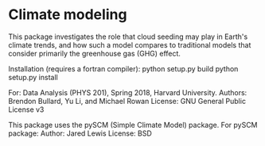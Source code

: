 # Climate modeling

This package investigates the role that cloud seeding may play in Earth's
climate trends, and how such a model compares to traditional models that
consider primarily the greenhouse gas (GHG) effect.

Installation (requires a fortran compiler): 
python setup.py build
python setup.py install

For: Data Analysis (PHYS 201), Spring 2018, Harvard University.
Authors: Brendon Bullard, Yu Li, and Michael Rowan
License: GNU General Public License v3

This package uses the pySCM (Simple Climate Model) package.  For pySCM package:
Author: Jared Lewis
License: BSD
